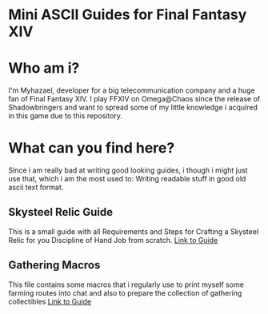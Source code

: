 # Mini ASCII Guides for Final Fantasy XIV

# Who am i?
I'm Myhazael, developer for a big telecommunication company and a huge fan of Final Fantasy XIV. I play FFXIV on Omega@Chaos since the release of Shadowbringers and want to spread some of my little knowledge i acquired in this game due to this repository.

# What can you find here?

Since i am really bad at writing good looking guides, i though i might just use that, which i am the most used to: Writing readable stuff in good old ascii text format.

## Skysteel Relic Guide
This is a small guide with all Requirements and Steps for Crafting a Skysteel Relic for you Discipline of Hand Job from scratch.
[Link to Guide](https://raw.githubusercontent.com/andkramer/ffxiv_asciiguides/main/skysteel_relic.txt) 

## Gathering Macros
This file contains some macros that i regularly use to print myself some farming routes into chat and also to prepare the collection of gathering collectibles
[Link to Guide](https://raw.githubusercontent.com/andkramer/ffxiv_asciiguides/main/gathering_macros.txt) 
